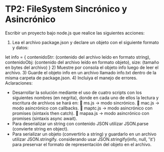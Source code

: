 # TP2: FileSystem Sincrónico y Asincrónico

Escribir un proyecto bajo node.js que realice las siguientes acciones:
1) Lea el archivo package.json y declare un objeto con el siguiente formato y datos:

let info = {
contenidoStr: (contenido del archivo leído en formato string),
contenidoObj: (contenido del archivo leído en formato objeto),
size: (tamaño en bytes del archivo)
}
2) Muestre por consola el objeto info luego de leer el archivo.
3) Guarde el objeto info en un archivo llamado info.txt dentro de la misma carpeta de
package.json.
4) Incluiya el manejo de errores.
Aclaraciones:
- Desarrollar la solución mediante el uso de cuatro scripts con los siguientes nombres (en
negrita), donde en cada uno de ellos la lectura y escritura de archivos se hará en:
 ms.js → modo sincrónico.
 mac.js → modo asincrónico con callbacks.
 maptc.js → modo asincrónico con promises (sintaxis then catch).
 mapaa.js → modo asincrónico con promises (sintaxis async await).
- Para deserializar un string con contenido JSON utilizar JSON.parse (convierte string en
object).
- Para serializar un objeto (convertirlo a string) y guardarlo en un archivo utilizar
JSON.stringify. considerando usar JSON.stringify(info, null, '\t') para preservar el formato de
representación del objeto en el archivo.

